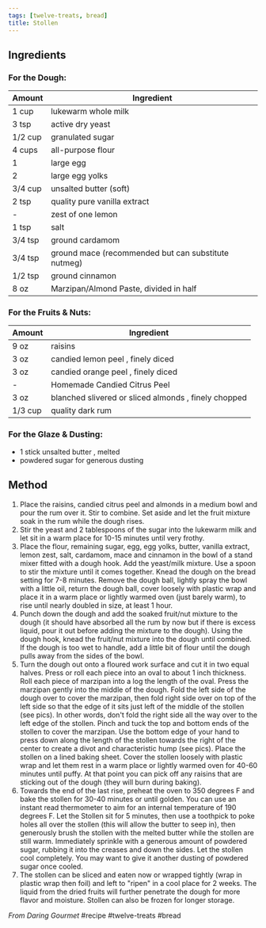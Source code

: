 ```yaml
---
tags: [twelve-treats, bread]
title: Stollen
---
```

## Ingredients
### For the Dough:
Amount | Ingredient
--- | ---
1 cup | lukewarm whole milk
3 tsp | active dry yeast
1/2 cup | granulated sugar
4 cups | all-purpose flour
1 | large egg
2 | large egg yolks
3/4 cup | unsalted butter (soft)
2 tsp | quality pure vanilla extract
-| zest of one lemon
1 tsp | salt
3/4 tsp | ground cardamom
3/4 tsp | ground mace (recommended but can substitute nutmeg)
1/2 tsp | ground cinnamon
8 oz | Marzipan/Almond Paste, divided in half

### For the Fruits & Nuts:
Amount | Ingredient
--- | ---
9 oz | raisins
3 oz | candied lemon peel , finely diced
3 oz | candied orange peel , finely diced
-| Homemade Candied Citrus Peel
3 oz | blanched slivered or sliced almonds , finely chopped
1/3 cup | quality dark rum

### For the Glaze & Dusting:
- 1 stick unsalted butter , melted
- powdered sugar for generous dusting

## Method
1. Place the raisins, candied citrus peel and almonds in a medium bowl and pour the rum over it.  Stir to combine.  Set aside and let the fruit mixture soak in the rum while the dough rises.
2. Stir the yeast and 2 tablespoons of the sugar into the lukewarm milk and let sit in a warm place for 10-15 minutes until very frothy.
3. Place the flour, remaining sugar, egg, egg yolks, butter, vanilla extract, lemon zest, salt, cardamom, mace and cinnamon in the bowl of a stand mixer fitted with a dough hook.  Add the yeast/milk mixture.  Use a spoon to stir the mixture until it comes together.  Knead the dough on the bread setting for 7-8 minutes.  Remove the dough ball, lightly spray the bowl with a little oil, return the dough ball, cover loosely with plastic wrap and place it in a warm place or lightly warmed oven (just barely warm), to rise until nearly doubled in size, at least 1 hour.  
4. Punch down the dough and add the soaked fruit/nut mixture to the dough (it should have absorbed all the rum by now but if there is excess liquid, pour it out before adding the mixture to the dough).  Using the dough hook, knead the fruit/nut mixture into the dough until combined.  If the dough is too wet to handle, add a little bit of flour until the dough pulls away from the sides of the bowl.  
5. Turn the dough out onto a floured work surface and cut it in two equal halves.  Press or roll each piece into an oval to about 1 inch thickness.  Roll each piece of marzipan into a log the length of the oval.  Press the marzipan gently into the middle of the dough.  Fold the left side of the dough over to cover the marzipan, then fold right side over on top of the left side so that the edge of it sits just left of the middle of the stollen (see pics).  In other words, don't fold the right side all the way over to the left edge of the stollen.  Pinch and tuck the top and bottom ends of the stollen to cover the marzipan.  Use the bottom edge of your hand to press down along the length of the stollen towards the right of the center to create a divot and characteristic hump (see pics).  Place the stollen on a lined baking sheet.  Cover the stollen loosely with plastic wrap and let them rest in a warm place or lightly warmed oven for 40-60 minutes until puffy.  At that point you can pick off any raisins that are sticking out of the dough (they will burn during baking).  
6. Towards the end of the last rise, preheat the oven to 350 degrees F and bake the stollen for 30-40 minutes or until golden.  You can use an instant read thermometer to aim for an internal temperature of 190 degrees F.  Let the Stollen sit for 5 minutes, then use a toothpick to poke holes all over the stollen (this will allow the butter to seep in), then generously brush the stollen with the melted butter while the stollen are still warm.  Immediately sprinkle with a generous amount of powdered sugar, rubbing it into the creases and down the sides.  Let the stollen cool completely.  You may want to give it another dusting of powdered sugar once cooled.
7. The stollen can be sliced and eaten now or wrapped tightly (wrap in plastic wrap then foil) and left to "ripen" in a cool place for 2 weeks. The liquid from the dried fruits will further penetrate the dough for more flavor and moisture. Stollen can also be frozen for longer storage.

_From Daring Gourmet_
#recipe #twelve-treats #bread 